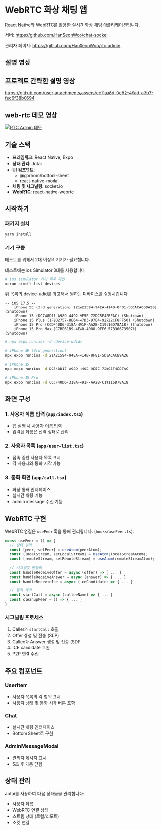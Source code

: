 # WebRTC 화상 채팅 앱

React Native와 WebRTC를 활용한 실시간 화상 채팅 애플리케이션입니다.

서버: https://github.com/HanSeonWoo/chat-socket

관리자 페이지: https://github.com/HanSeonWoo/rtc-admin

## 설명 영상

## 프로젝트 간략한 설명 영상

https://github.com/user-attachments/assets/cc11aa8d-0c62-49ad-a3b7-fec6f38b0694

## web-rtc 데모 영상

[![RTC Admin 데모](https://img.youtube.com/vi/w1p5gmj5_FY/0.jpg)](https://www.youtube.com/watch?v=w1p5gmj5_FY)

## 기술 스택

- **프레임워크**: React Native, Expo
- **상태 관리**: Jotai
- **UI 컴포넌트**:
  - @gorhom/bottom-sheet
  - react-native-modal
- **채팅 및 시그널링**: socket.io
- **WebRTC**: react-native-webrtc

## 시작하기

### 패키지 설치

```bash
yarn install
```

### 기기 구동

테스트를 위해서 2대 이상의 기기가 필요합니다.

테스트에는 ios Simulator 3대를 사용합니다

```bash
# ios simulator 기기 목록 확인
xcrun simctl list devices
```

위 목록의 device-udid를 참고해서 원하는 디바이스를 실행시킵니다

```
-- iOS 17.5 --
    iPhone SE (3rd generation) (21A21594-94EA-414B-8F81-5D1ACACB9A26) (Shutdown)
    iPhone 15 (DC748D17-A989-4492-9E5E-72DC5F4EBFAC) (Shutdown)
    iPhone 15 Plus (1F2D2757-8E64-47D3-97E4-92522CF8FF50) (Shutdown)
    iPhone 15 Pro (CCDF40D6-318A-491F-AA2B-C19116D78A18) (Shutdown)
    iPhone 15 Pro Max (C7BE61B9-4E40-4088-9FF6-57B306735070) (Shutdown)
```

```bash
# npx expo run:ios -d <device-udid>

# iPhone SE (3rd generation)
npx expo run:ios -d 21A21594-94EA-414B-8F81-5D1ACACB9A26

# iPhone 15
npx expo run:ios -d DC748D17-A989-4492-9E5E-72DC5F4EBFAC

# iPhone 15 Pro
npx expo run:ios -d CCDF40D6-318A-491F-AA2B-C19116D78A18
```

## 화면 구성

### 1. 사용자 이름 입력 (`app/index.tsx`)

- 앱 실행 시 사용자 이름 입력
- 입력된 이름은 전역 상태로 관리

### 2. 사용자 목록 (`app/user-list.tsx`)

- 접속 중인 사용자 목록 표시
- 각 사용자와 통화 시작 가능

### 3. 통화 화면 (`app/call.tsx`)

- 화상 통화 인터페이스
- 실시간 채팅 기능
- admin message 수신 기능

## WebRTC 구현

WebRTC 연결은 `usePeer` 훅을 통해 관리됩니다. (`hooks/usePeer.ts`):

```typescript
const usePeer = () => {
  // 상태 관리
  const [peer, setPeer] = useAtom(peerAtom);
  const [localStream, setLocalStream] = useAtom(localStreamAtom);
  const [remoteStream, setRemoteStream] = useAtom(remoteStreamAtom);

  // 시그널링 핸들러
  const handleReceiveOffer = async (offer) => { ... }
  const handleReceiveAnswer = async (answer) => { ... }
  const handleRecevieIce = async (iceCandidate) => { ... }

  // 통화 제어
  const startCall = async (calleeName) => { ... }
  const cleanupPeer = () => { ... }
}
```

### 시그널링 프로세스

1. Caller가 `startCall` 호출
2. Offer 생성 및 전송 (SDP)
3. Callee가 Answer 생성 및 전송 (SDP)
4. ICE candidate 교환
5. P2P 연결 수립

## 주요 컴포넌트

### UserItem

- 사용자 목록의 각 항목 표시
- 사용자 상태 및 통화 시작 버튼 포함

### Chat

- 실시간 채팅 인터페이스
- Bottom Sheet로 구현

### AdminMessageModal

- 관리자 메시지 표시
- 5초 후 자동 닫힘

## 상태 관리

Jotai를 사용하여 다음 상태들을 관리합니다:

- 사용자 이름
- WebRTC 연결 상태
- 스트림 상태 (로컬/리모트)
- 소켓 연결

